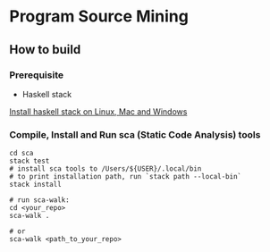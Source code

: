 # Program Source Mining

## How to build

### Prerequisite

- Haskell stack

[Install haskell stack on Linux, Mac and Windows](https://docs.haskellstack.org/en/stable/install_and_upgrade/)

### Compile, Install and Run sca (Static Code Analysis) tools

```shell
cd sca
stack test
# install sca tools to /Users/${USER}/.local/bin
# to print installation path, run `stack path --local-bin`
stack install

# run sca-walk:
cd <your_repo>
sca-walk .

# or
sca-walk <path_to_your_repo>
```
